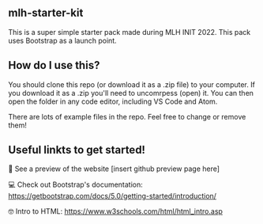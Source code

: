 ## mlh-starter-kit
This is a super simple starter pack made during MLH INIT 2022. This pack uses Bootstrap as a launch point.

## How do I use this?
You should clone this repo (or download it as a .zip file) to your computer. If you download it as a .zip you'll need to uncomrpess (open) it. You can then open the folder in any code editor, including VS Code and Atom.

There are lots of example files in the repo. Feel free to change or remove them!

## Useful linkts to get started!
👀 See a preview of the website [insert github preview page here]

💻 Check out Bootstrap's documentation: https://getbootstrap.com/docs/5.0/getting-started/introduction/

🤓 Intro to HTML: https://www.w3schools.com/html/html_intro.asp
